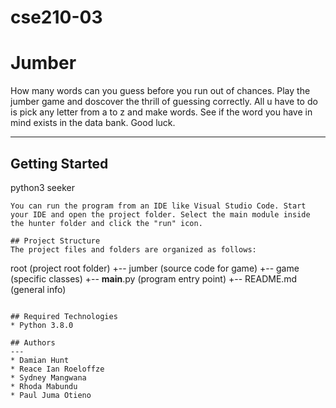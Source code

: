 # cse210-03
# Jumber
How many words can you guess before you run out of chances. Play the jumber game and doscover the thrill of guessing correctly. All u have to do is pick any letter from a to z and make words. See if the word you have in mind exists in the data bank. Good luck.

---
## Getting Started
python3 seeker 
```
You can run the program from an IDE like Visual Studio Code. Start your IDE and open the project folder. Select the main module inside the hunter folder and click the "run" icon.

## Project Structure
The project files and folders are organized as follows:
```
root                    (project root folder)
+-- jumber              (source code for game)
  +-- game              (specific classes)
  +-- __main__.py       (program entry point)
+-- README.md           (general info)
```

## Required Technologies
* Python 3.8.0

## Authors
---
* Damian Hunt 
* Reace Ian Roeloffze
* Sydney Mangwana
* Rhoda Mabundu
* Paul Juma Otieno
